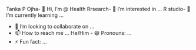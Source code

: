 Tanka P Ojha- 👋 Hi, I’m @ 
Health Rrsearch- 👀 I’m interested in ...
R studio- 🌱 I’m currently learning ...
- 💞️ I’m looking to collaborate on ...
- 📫 How to reach me ...
He/Him - 😄 Pronouns: ...
- ⚡ Fun fact: ...

<!---
tankapojha/tankapojha is a ✨ special ✨ repository because its `README.md` (this file) appears on your GitHub profile.
You can click the Preview link to take a look at your changes.
--->
